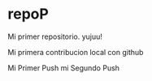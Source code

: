 # repoP

Mi primer repositorio. yujuu!

Mi primera contribucion local con github

Mi Primer Push
mi Segundo Push

